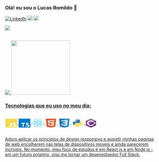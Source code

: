 ### Olá! eu sou o Lucas Romildo 🤚

[![Linkedln](https://img.shields.io/badge/LinkedIn-0077B5?style=for-the-badge&logo=linkedin&logoColor=white)](https://br.linkedin.com/in/lucas-romildo-7b4629275?trk=people-guest_people_search-card)
<a href = "mailto:LucasRomildo01@gmail.com"><img src="https://img.shields.io/badge/-Gmail-%23333?style=for-the-badge&logo=gmail&logoColor=white" target="_blank"></a>
<a href = "https://api.whatsapp.com/send?phone=5511949556863&text=Fala,%20Lucas!%20Vim%20do%20teu%20portifólio,%20quero%20trabalhar%20contigo!"><img src="https://img.shields.io/badge/WhatsApp-25D366?style=for-the-badge&logo=whatsapp&logoColor=white" target="_blank"></a>

<a href = ""><img height="55cm" src="https://img.shields.io/badge/website-000000?style=for-the-badge&logo=About.me&logoColor=white" target="_blank"></a>


##

<div>
 <a href="https://github.com/LucasRomildo01">
  <img height="180cm" src="https://github-readme-stats.vercel.app/api?username=LucasRomildo01&show_icons=true&theme=merko&include_all_commits=true&count_private-true"/>
  <img height="180cm" width="195cm" src="https://github-readme-stats.vercel.app/api/top-langs/?username=LucasRomildo01&layout=compact&langs_count=16&thrme=merko"/>
                             
                           
  </div>



### Tecnologias que eu uso no meu dia:
<div style="display: inline_block"><br>
  <img align="center"  height="30" width="40" src="https://raw.githubusercontent.com/devicons/devicon/master/icons/javascript/javascript-plain.svg">
  <img align="center"  height="30" width="40" src="https://raw.githubusercontent.com/devicons/devicon/master/icons/typescript/typescript-plain.svg">
  <img align="center"  height="30" width="40" src="https://raw.githubusercontent.com/devicons/devicon/master/icons/react/react-original.svg">
  <img align="center"  height="30" width="40" src="https://raw.githubusercontent.com/devicons/devicon/master/icons/html5/html5-original.svg">
  <img align="center"  height="30" width="40" src="https://raw.githubusercontent.com/devicons/devicon/master/icons/css3/css3-original.svg">
  <img align="center"  height="30" width="40" src="https://raw.githubusercontent.com/devicons/devicon/master/icons/python/python-original.svg">
  <img align="center"  height="30" width="40" src="https://raw.githubusercontent.com/devicons/devicon/master/icons/csharp/csharp-original.svg">
</div>

##

Adoro aplicar os principios de design responsivo e assistir minhas paginas de web encolherem nas telas de dispositivos moveis e ainda parecerem incriveis.
No momento, meu foco de estudos é em React.js e em Node.js - em um futuro próximo, viso me tornar um desenvolvedor Full Stack. 
